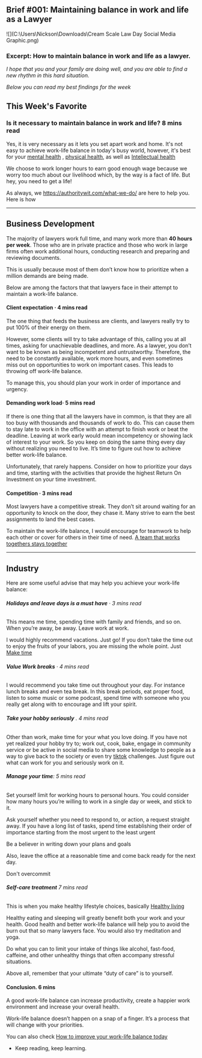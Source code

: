 ## Brief #001: Maintaining balance in work and life as a Lawyer

![](C:\Users\Nickson\Downloads\Cream Scale Law Day Social Media Graphic.png)



### Excerpt: How to maintain balance in work and life as a lawyer. 

*I hope that you and your family are doing well, and you are able to find a new rhythm in this hard situation.*

*Below you can read my best findings for the week*

## This Week's Favorite

### **Is it necessary to maintain balance in work and life?**  8 mins read

Yes, it is very necessary as it lets you set apart work and home. It's not easy to achieve work-life balance in today's busy world, however, it's best for your [mental health](https://www.mentalhealth.com) , [physical health](https://www.physicalhealth.com), as well as [Intellectual health](https://faculty.uams.edu/intellectualhealth/)

We choose to work longer hours to earn good enough wage because we worry too much about our livelihood which, by the way is a fact of life. But hey, you need to get a life!

As always, we https://authoritywit.com/what-we-do/ are here to help you. Here is how

------

## Business Development

The majority of lawyers work full time, and many work more than **40 hours per week**. Those who are in private practice and those who work in large firms often work additional hours, conducting research and preparing and reviewing documents.

This is usually because most of them don’t know how to prioritize when a million demands are being made.

Below are among the factors that that lawyers face in their attempt to maintain a work-life balance.

#### **Client expectation** · 4 mins read

The one thing that feeds the business are clients, and lawyers really try to put 100% of their energy on them. 

However, some clients will try to take advantage of this, calling you at all times, asking for unachievable deadlines, and more. As a lawyer, you don’t want to be known as being incompetent and untrustworthy. Therefore, the need to be constantly available, work more hours, and even sometimes miss out on opportunities to work on important cases. This leads to throwing off work-life balance. 

To manage this, you should plan your work in order of importance and urgency.

#### **Demanding work load**· 5 mins read

If there is one thing that all the lawyers have in common, is that they are all too busy with thousands and thousands of work to do. This can cause them to stay late to work in the office with an attempt to finish work or beat the deadline. Leaving at work early would mean incompetency or showing lack of interest to your work. So you keep on doing the same thing every day without realizing you need to live. It’s time to figure out how to achieve better work-life balance.

Unfortunately, that rarely happens. Consider on how to prioritize your days and time, starting with the activities that provide the highest Return On Investment on your time investment. 

#### **Competition** · 3 mins read

Most lawyers have a competitive streak. They don’t sit around waiting for an opportunity to knock on the door, they chase it. Many strive to earn the best assignments to land the best cases. 

To maintain the work-life balance, I would encourage for teamwork to help each other or cover for others in their time of need. [A team that works togethers stays together](https://n-o-v-a.com/blog/team-works-together-stays-together/)



------

## Industry

Here are some useful advise that may help you achieve your work-life balance:

###### **Holidays and leave days is a must have** · 3 mins read 

This means me time, spending time with family and friends, and so on. When you’re away, be away. Leave work at work.

I would highly recommend vacations. Just go! If you don’t take the time out to enjoy the fruits of your labors, you are missing the whole point. Just [Make time ](http://www.librarything.com/work/22348415/reviews/162558963)



###### **Value Work breaks** · 4 mins read

I would recommend you take time out throughout your day. For instance lunch breaks and even tea break. In this break periods, eat proper food, listen to some music or some podcast, spend time with someone who you really get along with to encourage and lift your spirit.

###### **Take your hobby seriously** . 4 mins read

Other than work, make time for your what you love doing. If you have not yet realized your hobby try to; work out, cook, bake, engage in community service or be active in social media to share some knowledge to people as a way to give back to the society or even try [tiktok](https://www.tiktok.com) challenges. Just figure out what can work for you and seriously work on it.

###### **Manage your time**: 5 mins read

Set yourself limit for working hours to personal hours. You could consider how many hours you’re willing to work in a single day or week, and stick to it.

Ask yourself whether you need to respond to, or action, a request straight away. If you have a long list of tasks, spend time establishing their order of importance starting from the most urgent to the least urgent

Be a believer in writing down your plans and goals

Also, leave the office at a reasonable time and come back ready for the next day. 

Don't overcommit

###### **Self-care treatment**  7 mins read

This is when you make healthy lifestyle choices, basically [Healthy living](https://www.medicinenet.com/healthy_living/article.htm) 

Healthy eating and sleeping will greatly benefit both your work and your health. Good health and better work-life balance will help you to avoid the burn out that so many lawyers face. You would also try meditation and yoga.

Do what you can to limit your intake of things like alcohol, fast-food, caffeine, and other unhealthy things that often accompany stressful situations.

Above all, remember that your ultimate “duty of care” is to yourself.

#### Conclusion. 6 mins

A good work-life balance can increase productivity, create a happier work environment and increase your overall health.

Work-life balance doesn’t happen on a snap of a finger. It’s a process that will change with your priorities. 

You can also check [How to improve your work-life balance today](https://www.businessnewsdaily.com/5244-improve-work-life-balance-today.html#what-is-work-life-balance-and-why-is-it-important)

- Keep reading, keep learning.

